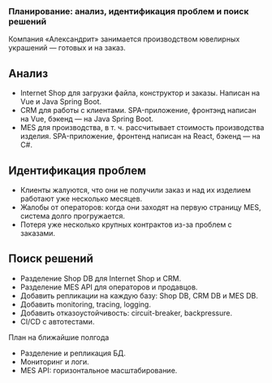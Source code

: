 ### Планирование: анализ, идентификация проблем и поиск решений

Компания «Александрит» занимается производством ювелирных украшений — готовых и на заказ.

## Анализ

 - Internet Shop для загрузки файла, конструктор и заказы. Написан на Vue и Java Spring Boot.
 - CRM для работы с клиентами. SPA-приложение, фронтэнд написан на Vue, бэкенд — на Java Spring Boot.
 - MES для производства, в т. ч. рассчитывает стоимость производства изделия. SPA-приложение, фронтенд написан на React, бэкенд — на C#.

## Идентификация проблем

 - Клиенты жалуются, что они не получили заказ и над их изделием работают уже несколько месяцев.
 - Жалобы от операторов: когда они заходят на первую страницу MES, система долго прогружается.
 - Потеря уже несколько крупных контрактов из-за проблем с заказами.

## Поиск решений

 - Разделение Shop DB для Internet Shop и CRM.
 - Разделение MES API для операторов и продавцов.
 - Добавить репликации на каждую базу: Shop DB, CRM DB и MES DB.
 - Добавить monitoring, tracing, logging.
 - Добавить отказоустойчивость: circuit-breaker, backpressure.
 - CI/CD с автотестами.

План на ближайшие полгода

 - Разделение и репликация БД.
 - Мониторинг и логи.
 - MES API: горизонтальное масштабирование. 
